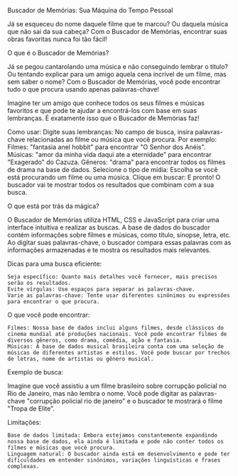Buscador de Memórias: Sua Máquina do Tempo Pessoal

Já se esqueceu do nome daquele filme que te marcou? Ou daquela música que não sai da sua cabeça? Com o Buscador de Memórias, encontrar suas obras favoritas nunca foi tão       fácil!
    
O que é o Buscador de Memórias?

Já se pegou cantarolando uma música e não conseguindo lembrar o título? Ou tentando explicar para um amigo aquela cena incrível de um filme, mas sem saber o nome? Com o        Buscador de Memórias, você pode encontrar tudo o que procura usando apenas palavras-chave!

Imagine ter um amigo que conhece todos os seus filmes e músicas favoritos e que pode te ajudar a encontrá-los com base em suas lembranças. É exatamente isso que o Buscador     de Memórias faz!

Como usar:
    Digite suas lembranças: No campo de busca, insira palavras-chave relacionadas ao filme ou música que você procura. Por exemplo:
        Filmes: "fantasia anel hobbit" para encontrar "O Senhor dos Anéis".
        Músicas: "amor da minha vida daqui ate a eternidade" para encontrar "Exagerado" do Cazuza.
        Gêneros: "drama" para encontrar todos os filmes de drama na base de dados.
    Selecione o tipo de mídia: Escolha se você está procurando um filme ou uma música.
    Clique em buscar: E pronto! O buscador vai te mostrar todos os resultados que combinam com a sua busca.

O que está por trás da mágica?

O Buscador de Memórias utiliza HTML, CSS e JavaScript para criar uma interface intuitiva e realizar as buscas. A base de dados do buscador contém informações sobre filmes e músicas, como título, sinopse, letra, etc. Ao digitar suas palavras-chave, o buscador compara essas palavras com as informações armazenadas e te mostra os resultados mais relevantes.

Dicas para uma busca eficiente:

    Seja específico: Quanto mais detalhes você fornecer, mais precisos serão os resultados.
    Evite vírgulas: Use espaços para separar as palavras-chave.
    Varie as palavras-chave: Tente usar diferentes sinônimos ou expressões para encontrar o que procura.

O que você pode encontrar:

    Filmes: Nossa base de dados inclui alguns filmes, desde clássicos do cinema mundial até produções nacionais. Você pode encontrar filmes de diversos gêneros, como drama, comédia, ação e fantasia.
    Músicas: A base de dados musical brasileira conta com uma seleção de músicas de diferentes artistas e estilos. Você pode buscar por trechos de letras, nome de artistas ou gênero musical.

Exemplo de busca:

Imagine que você assistiu a um filme brasileiro sobre corrupção policial no Rio de Janeiro, mas não lembra o nome. Você pode digitar as palavras-chave "corrupção policial rio de janeiro" e o buscador te mostrará o filme "Tropa de Elite".

Limitações:

    Base de dados limitada: Embora estejamos constantemente expandindo nossa base de dados, ela ainda é limitada e pode não conter todos os filmes e músicas que você procura.
    Linguagem natural: O buscador ainda está em desenvolvimento e pode ter dificuldades em entender sinônimos, variações linguísticas e frases complexas.
